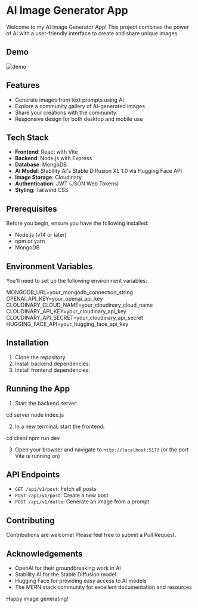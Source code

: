 # AI Image Generator App

Welcome to my AI Image Generator App! This project combines the power of AI with a user-friendly interface to create and share unique images.
## Demo
![demo](./client/src/assets/demo.gif)

## Features

- Generate images from text prompts using AI
- Explore a community gallery of AI-generated images
- Share your creations with the community
- Responsive design for both desktop and mobile use

## Tech Stack

- **Frontend**: React with Vite
- **Backend**: Node.js with Express
- **Database**: MongoDB
- **AI Model**: Stability AI's Stable Diffusion XL 1.0 via Hugging Face API
- **Image Storage**: Cloudinary
- **Authentication**: JWT (JSON Web Tokens)
- **Styling**: Tailwind CSS

## Prerequisites

Before you begin, ensure you have the following installed:
- Node.js (v14 or later)
- npm or yarn
- MongoDB

## Environment Variables

You'll need to set up the following environment variables:

MONGODB_URL=your_mongodb_connection_string
OPENAI_API_KEY=your_openai_api_key
CLOUDINARY_CLOUD_NAME=your_cloudinary_cloud_name
CLOUDINARY_API_KEY=your_cloudinary_api_key
CLOUDINARY_API_SECRET=your_cloudinary_api_secret
HUGGING_FACE_API=your_hugging_face_api_key


## Installation

1. Clone the repository
2. Install backend dependencies:
3. Install frontend dependencies:

## Running the App

1. Start the backend server:

cd server
node index.js


2. In a new terminal, start the frontend:

cd client
npm run dev


3. Open your browser and navigate to `http://localhost:5173` (or the port Vite is running on)

## API Endpoints

- `GET /api/v1/post`: Fetch all posts
- `POST /api/v1/post`: Create a new post
- `POST /api/v1/dalle`: Generate an image from a prompt

## Contributing

Contributions are welcome! Please feel free to submit a Pull Request.

## Acknowledgements

- OpenAI for their groundbreaking work in AI
- Stability AI for the Stable Diffusion model
- Hugging Face for providing easy access to AI models
- The MERN stack community for excellent documentation and resources


Happy image generating!
